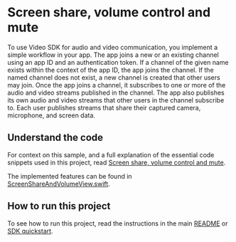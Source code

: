 # Screen share, volume control and mute

To use Video SDK for audio and video communication, you implement a simple workflow in your app. The app joins a new or an existing channel using an app ID and an authentication token. If a channel of the given name exists within the context of the app ID, the app joins the channel. If the named channel does not exist, a new channel is created that other users may join. Once the app joins a channel, it subscribes to one or more of the audio and video streams published in the channel. The app also publishes its own audio and video streams that other users in the channel subscribe to. Each user publishes streams that share their captured camera, microphone, and screen data.

## Understand the code

For context on this sample, and a full explanation of the essential code snippets used in this project, read [Screen share, volume control and mute](https://docs.agora.io/en/video-calling/develop/product-workflow).

The implemented features can be found in [ScreenShareAndVolumeView.swift](./ScreenShareAndVolumeView.swift).

## How to run this project

To see how to run this project, read the instructions in the main [README](../README.md) or [SDK quickstart](https://docs.agora.io/en/interactive-live-streaming/get-started/get-started-sdk?platform=ios).
